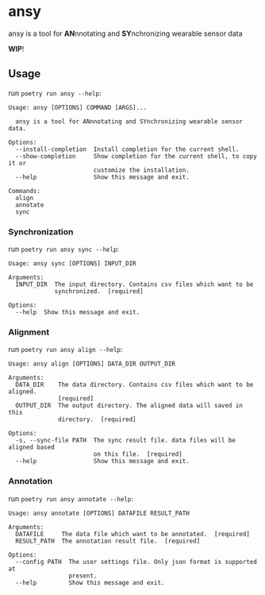 # ansy

ansy is a tool for **AN**nnotating and **SY**nchronizing wearable sensor data

**WIP**!

## Usage

run `poetry run ansy --help`:

```
Usage: ansy [OPTIONS] COMMAND [ARGS]...

  ansy is a tool for ANnnotating and SYnchronizing wearable sensor data.

Options:
  --install-completion  Install completion for the current shell.
  --show-completion     Show completion for the current shell, to copy it or
                        customize the installation.
  --help                Show this message and exit.

Commands:
  align
  annotate
  sync
```

### Synchronization

run `poetry run ansy sync --help`:

```
Usage: ansy sync [OPTIONS] INPUT_DIR

Arguments:
  INPUT_DIR  The input directory. Contains csv files which want to be
             synchronized.  [required]

Options:
  --help  Show this message and exit.
```

### Alignment

run `poetry run ansy align --help`:

```
Usage: ansy align [OPTIONS] DATA_DIR OUTPUT_DIR

Arguments:
  DATA_DIR    The data directory. Contains csv files which want to be aligned.
              [required]
  OUTPUT_DIR  The output directory. The aligned data will saved in this
              directory.  [required]

Options:
  -s, --sync-file PATH  The sync result file. data files will be aligned based
                        on this file.  [required]
  --help                Show this message and exit.
```

### Annotation

run `poetry run ansy annotate --help`:

```
Usage: ansy annotate [OPTIONS] DATAFILE RESULT_PATH

Arguments:
  DATAFILE     The data file which want to be annotated.  [required]
  RESULT_PATH  The annotation result file.  [required]

Options:
  --config PATH  The user settings file. Only json format is supported at
                 present.
  --help         Show this message and exit.
```
